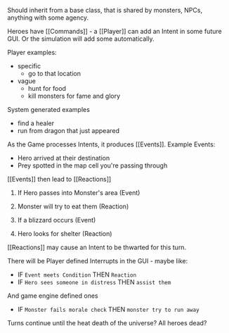 Should inherit from a base class, that is shared by monsters, NPCs, anything with some agency.

Heroes have [[Commands]] - a [[Player]] can add an Intent in some future GUI. Or the simulation will add some automatically.

Player examples:
- specific
	- go to that location
- vague 
	- hunt for food
	- kill monsters for fame and glory

System generated examples
- find a healer
- run from dragon that just appeared

As the Game processes Intents, it produces [[Events]]. Example Events:
- Hero arrived at their destination
- Prey spotted in the map cell you're passing through

[[Events]] then lead to [[Reactions]]

1. If Hero passes into Monster's area (Event)
2. Monster will try to eat them (Reaction)

1. If a blizzard occurs (Event)
2. Hero looks for shelter (Reaction)

[[Reactions]] may cause an Intent to be thwarted for this turn.

There will be Player defined Interrupts in the GUI - maybe like:
- IF `Event meets Condition` THEN `Reaction`
- IF `Hero sees someone in distress` THEN `assist them`

And game engine defined ones
- IF `Monster fails morale check` THEN `monster try to run away`

Turns continue until the heat death of the universe? All heroes dead? 
